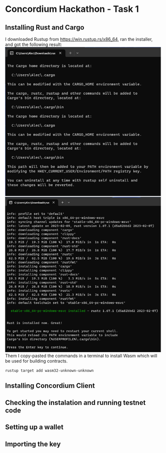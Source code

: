 # Concordium Hackathon - Task 1

## Installing Rust and Cargo

I downloaded Rustup from https://win.rustup.rs/x86_64, ran the installer, and got the following result: 
![01](/images/01.png)
![02](/images/02.png)
Them I copy-pasted the commands in a terminal to install Wasm which will be used for building contracts.
```
rustup target add wasm32-unknown-unknown
```
## Installing Concordium Client



## Checking the instalation and running testnet code



## Setting up a wallet



## Importing the key


